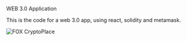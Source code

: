 WEB 3.0 Application

This is the code for a web 3.0 app, using react, solidity and metamask.

![FOX CryptoPlace](https://user-images.githubusercontent.com/102081508/184701348-efb51ec4-8d5b-41ba-8a32-dfefb27e5663.png)
